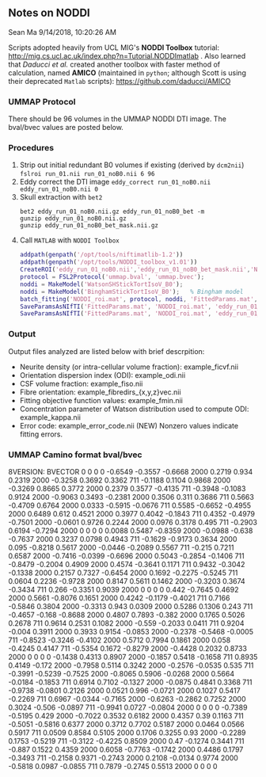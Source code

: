 ## Notes on NODDI
Sean Ma
9/14/2018, 10:20:26 AM

Scripts adopted heavily from UCL MIG's **NODDI Toolbox** tutorial: http://mig.cs.ucl.ac.uk/index.php?n=Tutorial.NODDImatlab . Also learned that _Daducci et al._ created another toolbox with faster method of calculation, named **AMICO** (maintained in `python`; although Scott is using their deprecated `Matlab` scripts): https://github.com/daducci/AMICO

### UMMAP Protocol
There should be 96 volumes in the UMMAP NODDI DTI image. The bval/bvec values are posted below.

### Procedures
1. Strip out initial redundant B0 volumes if existing (derived by `dcm2nii`)
    `fslroi run_01.nii run_01_noB0.nii 6 96`
2. Eddy correct the DTI image
    `eddy_correct run_01_noB0.nii eddy_run_01_noB0.nii 0`
3. Skull extraction with `bet2`
    ```shell
    bet2 eddy_run_01_noB0.nii.gz eddy_run_01_noB0_bet -m
    gunzip eddy_run_01_noB0.nii.gz
    gunzip eddy_run_01_noB0_bet_mask.nii.gz
    ```
4. Call `MATLAB` with `NODDI Toolbox`
    ```matlab
    addpath(genpath('/opt/tools/niftimatlib-1.2'))
    addpath(genpath('/opt/tools/NODDI_toolbox_v1.01'))
    CreateROI('eddy_run_01_noB0.nii','eddy_run_01_noB0_bet_mask.nii','NODDI_roi.mat')
    protocol = FSL2Protocol('ummap.bval', 'ummap.bvec');
    noddi = MakeModel('WatsonSHStickTortIsoV_B0');
    noddi = MakeModel('BinghamStickTortIsoV_B0');   % Bingham model
    batch_fitting('NODDI_roi.mat', protocol, noddi, 'FittedParams.mat', 4);
    SaveParamsAsNIfTI('FittedParams.mat', 'NODDI_roi.mat', 'eddy_run_01_noB0_bet_mask.nii', 'PCN_DrD_Ext_scan1')
    SaveParamsAsNIfTI('FittedParams.mat', 'NODDI_roi.mat', 'eddy_run_01_noB0_bet_mask.nii', 'DrD_Ext_scan1')
    ```
### Output
Output files analyzed are listed below with brief descrpition:

- Neurite density (or intra-cellular volume fraction): example_ficvf.nii
- Orientation dispersion index (ODI): example_odi.nii
- CSF volume fraction: example_fiso.nii
- Fibre orientation: example_fibredirs_{x,y,z}vec.nii
- Fitting objective function values: example_fmin.nii
- Concentration parameter of Watson distribution used to compute ODI: example_kappa.nii
- Error code: example_error_code.nii (NEW) Nonzero values indicate fitting errors.


### UMMAP Camino format bval/bvec
8VERSION: BVECTOR
0 0 0 0
-0.6549 -0.3557 -0.6668 2000
0.2719 0.934 0.2319 2000
-0.3258 0.3692 0.3362 711
-0.1188 0.1104 0.9868 2000
-0.3269 0.8665 0.3772 2000
0.2379 0.3577 -0.4135 711
-0.3948 -0.1083 0.9124 2000
-0.9063 0.3493 -0.2381 2000
0.3506 0.311 0.3686 711
0.5663 -0.4709 0.6764 2000
0.0333 -0.5915 -0.0676 711
0.5585 -0.6652 -0.4955 2000
0.6489 0.612 0.4521 2000
0.3977 0.4042 -0.1843 711
0.4352 -0.4979 -0.7501 2000
-0.0601 0.9726 0.2244 2000
0.0976 0.3178 0.495 711
-0.2903 0.6194 -0.7294 2000
0 0 0 0
0.0088 0.5487 -0.8359 2000
-0.0988 -0.638 -0.7637 2000
0.3237 0.0798 0.4943 711
-0.1629 -0.9173 0.3634 2000
0.095 -0.8218 0.5617 2000
-0.0446 -0.2089 0.5567 711
-0.215 0.7211 0.6587 2000
-0.7416 -0.0399 -0.6696 2000
0.5043 -0.2854 -0.1406 711
-0.8479 -0.2004 0.4909 2000
0.4574 -0.3641 0.1171 711
0.9432 -0.3042 -0.1338 2000
0.2157 0.7327 -0.6454 2000
0.1692 -0.2275 -0.5245 711
0.0604 0.2236 -0.9728 2000
0.8147 0.5611 0.1462 2000
-0.3203 0.3674 -0.3434 711
0.266 -0.3351 0.9039 2000
0 0 0 0
0.442 -0.7645 0.4692 2000
0.5661 -0.8076 0.1651 2000
0.4242 -0.1179 -0.4021 711
0.7166 -0.5846 0.3804 2000
-0.3313 0.943 0.0309 2000
0.5286 0.1306 0.243 711
-0.4657 -0.168 -0.8688 2000
0.4807 0.7893 -0.382 2000
0.1765 0.5026 0.2678 711
0.9614 0.2531 0.1082 2000
-0.559 -0.2033 0.0411 711
0.9204 -0.004 0.3911 2000
0.3933 0.9154 -0.0853 2000
-0.2378 -0.5468 -0.0005 711
-0.8523 -0.3246 -0.4102 2000
0.5712 0.7994 0.1861 2000
0.058 -0.4245 0.4147 711
-0.5354 0.1672 -0.8279 2000
-0.4428 0.2032 0.8733 2000
0 0 0 0
-0.1438 0.4313 0.8907 2000
-0.1857 0.5418 -0.1658 711
0.8935 0.4149 -0.172 2000
-0.7958 0.5114 0.3242 2000
-0.2576 -0.0535 0.535 711
-0.3991 -0.5239 -0.7525 2000
-0.8065 0.5906 -0.0268 2000
0.5664 -0.0184 -0.1853 711
0.6914 0.7102 -0.1327 2000
-0.0875 0.4841 0.3368 711
-0.9738 -0.0801 0.2126 2000
0.0521 0.996 -0.0721 2000
0.1027 0.5417 -0.2269 711
0.6967 -0.0344 -0.7165 2000
-0.6263 -0.2862 0.7252 2000
0.3024 -0.506 -0.0897 711
-0.9941 0.0727 -0.0804 2000
0 0 0 0
-0.7389 -0.5195 0.429 2000
-0.7022 0.3532 0.6182 2000
0.4357 0.39 0.1163 711
-0.5051 -0.5816 0.6377 2000
0.3712 0.7702 0.5187 2000
0.0464 0.0566 0.5917 711
0.0509 0.8584 0.5105 2000
0.1706 0.3255 0.93 2000
-0.2289 0.1753 -0.5219 711
-0.3122 -0.4225 0.8509 2000
0.47 -0.1274 0.3441 711
-0.887 0.1522 0.4359 2000
0.6058 -0.7763 -0.1742 2000
0.4486 0.1797 -0.3493 711
-0.2158 0.9371 -0.2743 2000
0.2108 -0.0134 0.9774 2000
-0.5818 0.0987 -0.0855 711
0.7879 -0.2745 0.5513 2000
0 0 0 0
